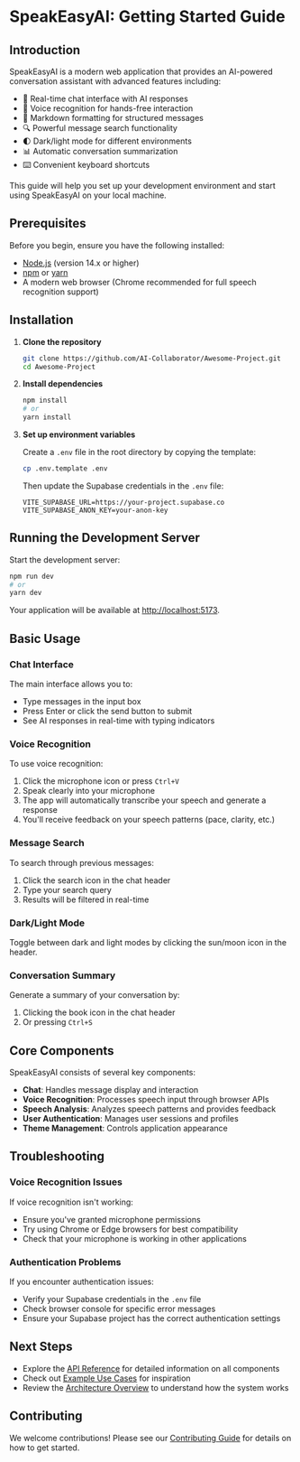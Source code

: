 
# SpeakEasyAI: Getting Started Guide

## Introduction

SpeakEasyAI is a modern web application that provides an AI-powered conversation assistant with advanced features including:

- 💬 Real-time chat interface with AI responses
- 🎤 Voice recognition for hands-free interaction
- 📝 Markdown formatting for structured messages
- 🔍 Powerful message search functionality
- 🌓 Dark/light mode for different environments
- 📊 Automatic conversation summarization
- ⌨️ Convenient keyboard shortcuts

This guide will help you set up your development environment and start using SpeakEasyAI on your local machine.

## Prerequisites

Before you begin, ensure you have the following installed:
- [Node.js](https://nodejs.org/) (version 14.x or higher)
- [npm](https://www.npmjs.com/) or [yarn](https://yarnpkg.com/)
- A modern web browser (Chrome recommended for full speech recognition support)

## Installation

1. **Clone the repository**

   ```bash
   git clone https://github.com/AI-Collaborator/Awesome-Project.git
   cd Awesome-Project
   ```

2. **Install dependencies**

   ```bash
   npm install
   # or
   yarn install
   ```

3. **Set up environment variables**
   
   Create a `.env` file in the root directory by copying the template:

   ```bash
   cp .env.template .env
   ```

   Then update the Supabase credentials in the `.env` file:

   ```
   VITE_SUPABASE_URL=https://your-project.supabase.co
   VITE_SUPABASE_ANON_KEY=your-anon-key
   ```

## Running the Development Server

Start the development server:

```bash
npm run dev
# or
yarn dev
```

Your application will be available at [http://localhost:5173](http://localhost:5173).

## Basic Usage

### Chat Interface

The main interface allows you to:
- Type messages in the input box
- Press Enter or click the send button to submit
- See AI responses in real-time with typing indicators

### Voice Recognition

To use voice recognition:
1. Click the microphone icon or press `Ctrl+V`
2. Speak clearly into your microphone
3. The app will automatically transcribe your speech and generate a response
4. You'll receive feedback on your speech patterns (pace, clarity, etc.)

### Message Search

To search through previous messages:
1. Click the search icon in the chat header
2. Type your search query
3. Results will be filtered in real-time

### Dark/Light Mode

Toggle between dark and light modes by clicking the sun/moon icon in the header.

### Conversation Summary

Generate a summary of your conversation by:
1. Clicking the book icon in the chat header
2. Or pressing `Ctrl+S`

## Core Components

SpeakEasyAI consists of several key components:

- **Chat**: Handles message display and interaction
- **Voice Recognition**: Processes speech input through browser APIs
- **Speech Analysis**: Analyzes speech patterns and provides feedback
- **User Authentication**: Manages user sessions and profiles
- **Theme Management**: Controls application appearance

## Troubleshooting

### Voice Recognition Issues

If voice recognition isn't working:
- Ensure you've granted microphone permissions
- Try using Chrome or Edge browsers for best compatibility
- Check that your microphone is working in other applications

### Authentication Problems

If you encounter authentication issues:
- Verify your Supabase credentials in the `.env` file
- Check browser console for specific error messages
- Ensure your Supabase project has the correct authentication settings

## Next Steps

- Explore the [API Reference](./api-reference.md) for detailed information on all components
- Check out [Example Use Cases](./examples.md) for inspiration
- Review the [Architecture Overview](./architecture.md) to understand how the system works

## Contributing

We welcome contributions! Please see our [Contributing Guide](../CONTRIBUTING.md) for details on how to get started.
